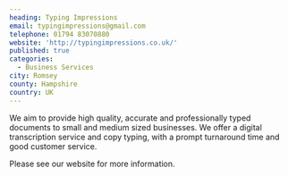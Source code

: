 ```yaml
---
heading: Typing Impressions
email: typingimpressions@gmail.com
telephone: 01794 83070880
website: 'http://typingimpressions.co.uk/'
published: true
categories:
  - Business Services
city: Romsey
county: Hampshire
country: UK
---
```


We aim to provide high quality, accurate and professionally typed documents to small and medium sized businesses.  We offer a digital transcription service and copy typing, with a prompt turnaround time and good customer service. 

Please see our website for more information.